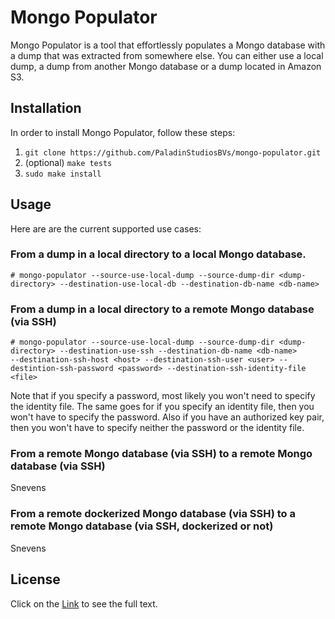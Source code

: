 # Mongo Populator
Mongo Populator is a tool that effortlessly populates a Mongo database with a dump that was extracted from somewhere else.
You can either use a local dump, a dump from another Mongo database or a dump located in Amazon S3.

## Installation
In order to install Mongo Populator, follow these steps:
 1. `git clone https://github.com/PaladinStudiosBVs/mongo-populator.git`
 2. (optional) `make tests`
 3. `sudo make install`
 
## Usage
Here are are the current supported use cases:
### From a dump in a local directory to a local Mongo database.
```
# mongo-populator --source-use-local-dump --source-dump-dir <dump-directory> --destination-use-local-db --destination-db-name <db-name> 
```

### From a dump in a local directory to a remote Mongo database (via SSH)
```
# mongo-populator --source-use-local-dump --source-dump-dir <dump-directory> --destination-use-ssh --destination-db-name <db-name>
--destination-ssh-host <host> --destination-ssh-user <user> --destintion-ssh-password <password> --destination-ssh-identity-file <file>
```

Note that if you specify a password, most likely you won't need to specify the identity file. The same goes for if you specify
an identity file, then you won't have to specify the password. Also if you have an authorized key pair, then you won't have
to specify neither the password or the identity file.

### From a remote Mongo database (via SSH) to a remote Mongo database (via SSH)
 Snevens
 
 ### From a remote dockerized Mongo database (via SSH) to a remote Mongo database (via SSH, dockerized or not)
 Snevens
 
## License
Click on the [Link](https://github.com/PaladinStudiosBVs/mongo-populator/blob/master/COPYING) to see the full text.